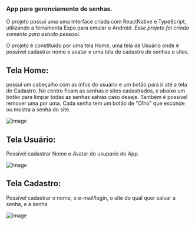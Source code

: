 ### App para gerenciamento de senhas.

O projeto possui uma uma interface criada com ReactNative e TypeScript, utilizando a ferramenta Expo para emular o Android. 
*Esse projeto foi criado somente para estudo pessoal.*

O projeto é constituído por uma tela Home, uma tela de Usuário onde é possível cadastrar nome e avatar e uma tela de cadastro de senhas e sites.

## Tela Home:
possui um cabeçalho com as infos do usuário e um botão para ir até a tela de Cadastro. No centro ficam as senhas e sites cadastrados, 
e abaixo um botão para limpar todas as senhas salvas caso deseje. Também é possível remover uma por uma.
Cada senha tem um botão de "Olho" que esconde ou mostra a senha do site.

![image](https://github.com/user-attachments/assets/72f2105b-6f9d-4bb6-a261-54dfbd650a47)

## Tela Usuário:
Possível cadastrar Nome e Avatar do usupario do App.

![image](https://github.com/user-attachments/assets/d104f7ce-1ba5-4bba-817a-d77925a683c0)

## Tela Cadastro:
Possível cadastrar o nome, o e-mail/login, o site do qual quer salvar a senha, e a senha.

![image](https://github.com/user-attachments/assets/7d1073da-8843-4ee3-ab35-04238fc9644c)

